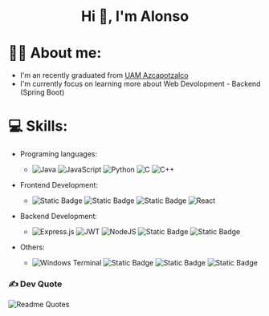 <h1 align="center">Hi 👋, I'm Alonso</h1>


# 🧑🏽 About me: <br />
- I'm an recently graduated from [UAM Azcapotzalco](https://www.azc.uam.mx/)
- I'm currently focus on learning more about Web Devolopment - Backend (Spring Boot)

# 💻 Skills:
- Programing languages:
  - ![Java](https://img.shields.io/badge/java-%23ED8B00.svg?style=for-the-badge&logo=openjdk&logoColor=white) ![JavaScript](https://img.shields.io/badge/javascript-%23323330.svg?style=for-the-badge&logo=javascript&logoColor=%23F7DF1E) ![Python](https://img.shields.io/badge/python-3670A0?style=for-the-badge&logo=python&logoColor=ffdd54) ![C](https://img.shields.io/badge/c-%2300599C.svg?style=for-the-badge&logo=c&logoColor=white) ![C++](https://img.shields.io/badge/c++-%2300599C.svg?style=for-the-badge&logo=c%2B%2B&logoColor=white) 

- Frontend Development:
  - ![Static Badge](https://img.shields.io/badge/HTML-%23E34F26?style=for-the-badge&logo=html5&logoColor=black) ![Static Badge](https://img.shields.io/badge/CSS-%231572B6?style=for-the-badge&logo=css3&logoColor=black) ![Static Badge](https://img.shields.io/badge/Bootstrap-%237952B3?style=for-the-badge&logo=bootstrap&logoColor=black) ![React](https://img.shields.io/badge/react-%2320232a.svg?style=for-the-badge&logo=react&logoColor=%2361DAFB) 
 
- Backend Development:
  -   ![Express.js](https://img.shields.io/badge/express.js-%23404d59.svg?style=for-the-badge&logo=express&logoColor=%2361DAFB) ![JWT](https://img.shields.io/badge/JWT-black?style=for-the-badge&logo=JSON%20web%20tokens) ![NodeJS](https://img.shields.io/badge/node.js-6DA55F?style=for-the-badge&logo=node.js&logoColor=white) ![Static Badge](https://img.shields.io/badge/SpringBoot-%236DB33F?style=for-the-badge&logo=springboot&logoColor=black) ![Static Badge](https://img.shields.io/badge/hibernate-%2359666C?style=for-the-badge&logo=hibernate&logoColor=black)


- Others:
  - ![Windows Terminal](https://img.shields.io/badge/Windows%20Terminal-%234D4D4D.svg?style=for-the-badge&logo=windows-terminal&logoColor=white) ![Static Badge](https://img.shields.io/badge/Linux-%23FCC624?style=for-the-badge&logo=linux&logoColor=black) ![Static Badge](https://img.shields.io/badge/junit5-%2325A162?style=for-the-badge&logo=junit5&logoColor=black) ![Static Badge](https://img.shields.io/badge/docker-%232496ED?style=for-the-badge&logo=docker&logoColor=black)


### ✍️ Dev Quote
![Readme Quotes](https://quotes-github-readme.vercel.app/api?quote='If%20you%20think%20it's%20simple,%20then%20you%20have%20misunderstood%20the%20problem'&author=Bjarne%20Stroustrup&type=horizontal&theme=dark)

